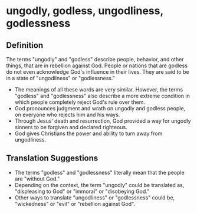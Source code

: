 # ungodly, godless, ungodliness, godlessness

## Definition

The terms "ungodly" and "godless" describe people, behavior, and other things, that are in rebellion against God. People or nations that are godless do not even acknowledge God's influence in their lives. They are said to be in a state of "ungodliness" or "godlessness."

* The meanings of all these words are very similar. However, the terms "godless" and "godlessness" also describe a more extreme condition in which people completely reject God's rule over them.
* God pronounces judgment and wrath on ungodly and godless people, on everyone who rejects him and his ways.
* Through Jesus’ death and resurrection, God provided a way for ungodly sinners to be forgiven and declared righteous.
* God gives Christians the power and ability to turn away from ungodliness.


## Translation Suggestions



* The terms "godless" and "godlessness" literally mean that the people are "without God."
* Depending on the context, the term "ungodly" could be translated as, "displeasing to God" or "immoral" or "disobeying God."
* Other ways to translate "ungodliness" or "godlessness" could be, "wickedness" or "evil" or "rebellion against God".